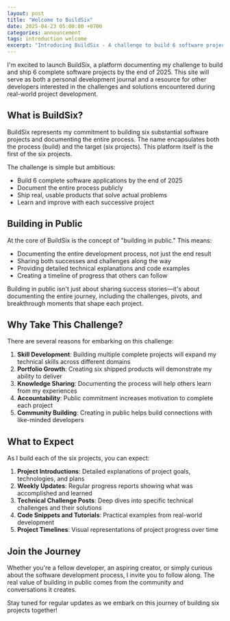 ```yaml
---
layout: post
title: "Welcome to BuildSix"
date: 2025-04-23 05:00:00 +0700
categories: announcement
tags: introduction welcome
excerpt: "Introducing BuildSix - A challenge to build 6 software projects by 2025"
---
```


I'm excited to launch BuildSix, a platform documenting my challenge to build and ship 6 complete software projects by the end of 2025. This site will serve as both a personal development journal and a resource for other developers interested in the challenges and solutions encountered during real-world project development.

## What is BuildSix?

BuildSix represents my commitment to building six substantial software projects and documenting the entire process. The name encapsulates both the process (build) and the target (six projects). This platform itself is the first of the six projects.

The challenge is simple but ambitious:
- Build 6 complete software applications by the end of 2025
- Document the entire process publicly
- Ship real, usable products that solve actual problems
- Learn and improve with each successive project

## Building in Public

At the core of BuildSix is the concept of "building in public." This means:

- Documenting the entire development process, not just the end result
- Sharing both successes and challenges along the way
- Providing detailed technical explanations and code examples
- Creating a timeline of progress that others can follow

Building in public isn't just about sharing success stories—it's about documenting the entire journey, including the challenges, pivots, and breakthrough moments that shape each project.

## Why Take This Challenge?

There are several reasons for embarking on this challenge:

1. **Skill Development**: Building multiple complete projects will expand my technical skills across different domains
2. **Portfolio Growth**: Creating six shipped products will demonstrate my ability to deliver
3. **Knowledge Sharing**: Documenting the process will help others learn from my experiences
4. **Accountability**: Public commitment increases motivation to complete each project
5. **Community Building**: Creating in public helps build connections with like-minded developers

## What to Expect

As I build each of the six projects, you can expect:

1. **Project Introductions**: Detailed explanations of project goals, technologies, and plans
2. **Weekly Updates**: Regular progress reports showing what was accomplished and learned
3. **Technical Challenge Posts**: Deep dives into specific technical challenges and their solutions
4. **Code Snippets and Tutorials**: Practical examples from real-world development
5. **Project Timelines**: Visual representations of project progress over time

## Join the Journey

Whether you're a fellow developer, an aspiring creator, or simply curious about the software development process, I invite you to follow along. The real value of building in public comes from the community and conversations it creates.

Stay tuned for regular updates as we embark on this journey of building six projects together! 